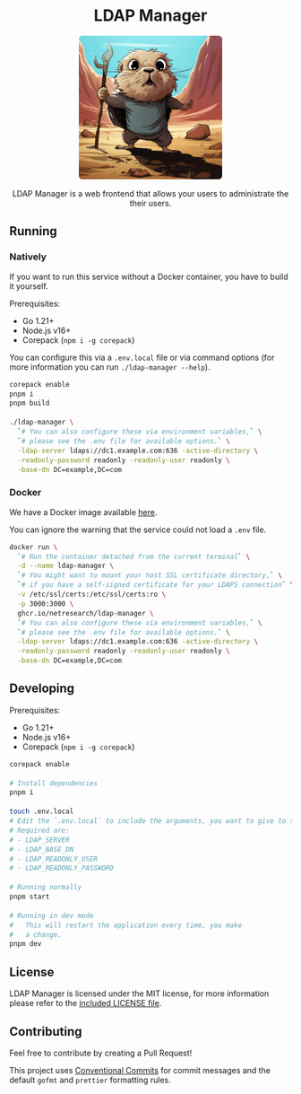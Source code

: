 <div align=center>
  <h1>LDAP Manager</h1>

  <img src="./internal/web/static/logo.webp" height="256">

<span>LDAP Manager is a web frontend that allows your users to administrate the their users.</span>

</div>

## Running

### Natively

If you want to run this service without a Docker container, you have to build it yourself.

Prerequisites:

- Go 1.21+
- Node.js v16+
- Corepack (`npm i -g corepack`)

You can configure this via a `.env.local` file or via command options (for more information you can run `./ldap-manager --help`).

<!-- Multiline comment idea taken from https://stackoverflow.com/a/12797512 -->

```bash
corepack enable
pnpm i
pnpm build

./ldap-manager \
  `# You can also configure these via environment variables,` \
  `# please see the .env file for available options.` \
  -ldap-server ldaps://dc1.example.com:636 -active-directory \
  -readonly-password readonly -readonly-user readonly \
  -base-dn DC=example,DC=com
```

### Docker

We have a Docker image available [here](https://github.com/netresearch/ldap-manager/pkgs/container/ldap-manager).

You can ignore the warning that the service could not load a `.env` file.

<!-- Multiline comment idea taken from https://stackoverflow.com/a/12797512 -->

```bash
docker run \
  `# Run the container detached from the current terminal` \
  -d --name ldap-manager \
  `# You might want to mount your host SSL certificate directory,` \
  `# if you have a self-signed certificate for your LDAPS connection` \
  -v /etc/ssl/certs:/etc/ssl/certs:ro \
  -p 3000:3000 \
  ghcr.io/netresearch/ldap-manager \
  `# You can also configure these via environment variables,` \
  `# please see the .env file for available options.` \
  -ldap-server ldaps://dc1.example.com:636 -active-directory \
  -readonly-password readonly -readonly-user readonly \
  -base-dn DC=example,DC=com
```

## Developing

Prerequisites:

- Go 1.21+
- Node.js v16+
- Corepack (`npm i -g corepack`)

```bash
corepack enable

# Install dependencies
pnpm i

touch .env.local
# Edit the `.env.local` to include the arguments, you want to give to the application.
# Required are:
# - LDAP_SERVER
# - LDAP_BASE_DN
# - LDAP_READONLY_USER
# - LDAP_READONLY_PASSWORD

# Running normally
pnpm start

# Running in dev mode
#   This will restart the application every time, you make
#   a change.
pnpm dev
```

## License

LDAP Manager is licensed under the MIT license, for more information please refer to the [included LICENSE file](LICENSE).

## Contributing

Feel free to contribute by creating a Pull Request!

This project uses [Conventional Commits](https://www.conventionalcommits.org/en/v1.0.0/) for commit messages and the default `gofmt` and `prettier` formatting rules.
